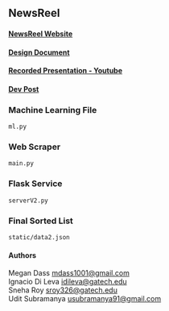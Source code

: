 ## NewsReel
#### [NewsReel Website](newsreel.nuclide.tech)
#### [Design Document](https://www.google.com/url?q=https://drive.google.com/file/d/1pTJ9m88R7vYW9w-dqvYAWBwB5jZeFq-i/view?usp%3Dsharing&sa=D&ust=1603023266477000&usg=AFQjCNFHBBd7kCEV1PYbhXwgdnNhmAEZEQ)
#### [Recorded Presentation - Youtube](https://youtu.be/zwVNGKJj6lw)
#### [Dev Post](https://devpost.com/software/newsreel-xeqrj6)

### Machine Learning File 
`ml.py`
### Web Scraper
`main.py`

### Flask Service
`serverV2.py`

### Final Sorted List
`static/data2.json`

#### Authors
Megan Dass <mdass1001@gmail.com>\
Ignacio Di Leva <idileva@gatech.edu>\
Sneha Roy <sroy326@gatech.edu>\
Udit Subramanya <usubramanya91@gmail.com>


